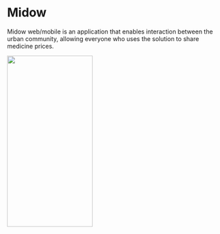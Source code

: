 # Midow


Midow web/mobile is an application that enables interaction between the urban community, allowing everyone who uses the solution to share medicine prices.

<img src="https://user-images.githubusercontent.com/25849775/71531064-c06c0c00-28cb-11ea-8b82-54fc121a31d2.gif" data-canonical-src="https://gyazo.com/eb5c5741b6a9a16c692170a41a49c858.png" width="200" height="400" />
